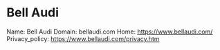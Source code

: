 
# Bell Audi

Name: Bell Audi
Domain: bellaudi.com
Home: https://www.bellaudi.com/
Privacy_policy: https://www.bellaudi.com/privacy.htm
